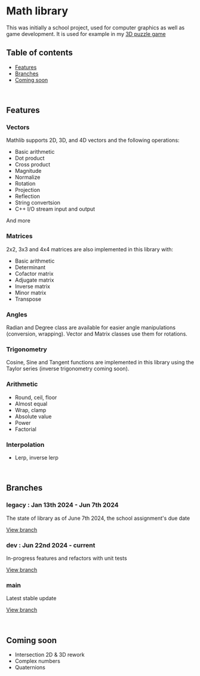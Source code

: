 # Math library

This was initially a school project, used for computer graphics as well as game development. It is used for example in my [3D puzzle game](https://github.com/torrra/spectrum-retreat-clone)


## Table of contents 

* [Features](https://github.com/torrra/mathlib?tab=readme-ov-file#features)
* [Branches](https://github.com/torrra/mathlib?tab=readme-ov-file#branches)
* [Coming soon](https://github.com/torrra/mathlib?tab=readme-ov-file#coming-soon)



<br>

## Features

### Vectors

Mathlib supports 2D, 3D, and 4D vectors and the following operations:

* Basic arithmetic
* Dot product
* Cross product
* Magnitude
* Normalize
* Rotation
* Projection
* Reflection
* String convertsion
* C++ I/O stream input and output

And more


### Matrices

2x2, 3x3 and 4x4 matrices are also implemented in this library with:

* Basic arithmetic
* Determinant
* Cofactor matrix
* Adjugate matrix
* Inverse matrix
* Minor matrix
* Transpose

### Angles

Radian and Degree class are available for easier angle manipulations (conversion, wrapping). Vector and Matrix classes use them for rotations.


### Trigonometry

Cosine, Sine and Tangent functions are implemented in this library using the Taylor series (inverse trigonometry coming soon).  

### Arithmetic

* Round, ceil, floor
* Almost equal
* Wrap, clamp
* Absolute value
* Power
* Factorial

### Interpolation
* Lerp, inverse lerp


<br>

## Branches

### legacy : Jan 13th 2024 - Jun 7th 2024

The state of library as of June 7th 2024, the school assignment's due date

[View branch](https://github.com/torrra/mathlib/tree/legacy)  


### dev : Jun 22nd 2024 - current

In-progress features and refactors with unit tests

[View branch](https://github.com/torrra/mathlib/tree/dev)

### main

Latest stable update

[View branch](https://github.com/torrra/mathlib/tree/main)  

<br>

## Coming soon
* Intersection 2D & 3D rework
* Complex numbers
* Quaternions
